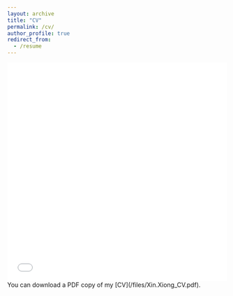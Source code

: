 ```yaml
---
layout: archive
title: "CV"
permalink: /cv/
author_profile: true
redirect_from:
  - /resume
---
```



<iframe src="/files/Xin.Xiong_CV.pdf" width="100%" height="500" frameborder="no" border="0" marginwidth="0" marginheight="0"></iframe>
You can download a PDF copy of my [CV](/files/Xin.Xiong_CV.pdf).
